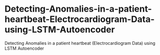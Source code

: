 # Detecting-Anomalies-in-a-patient-heartbeat-Electrocardiogram-Data-using-LSTM-Autoencoder
Detecting Anomalies in a patient heartbeat (Electrocardiogram Data) using LSTM Autoencoder
